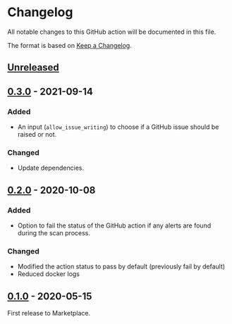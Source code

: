 # Changelog
All notable changes to this GitHub action will be documented in this file.

The format is based on [Keep a Changelog](https://keepachangelog.com/en/1.0.0/).

## [Unreleased]

## [0.3.0] - 2021-09-14
### Added
- An input (`allow_issue_writing`) to choose if a GitHub issue should be raised or not.

### Changed
- Update dependencies.

## [0.2.0] - 2020-10-08
### Added
- Option to fail the status of the GitHub action if any alerts are found during the scan process.

### Changed
- Modified the action status to pass by default (previously fail by default)
- Reduced docker logs

## [0.1.0] - 2020-05-15

First release to Marketplace.

[Unreleased]: https://github.com/zaproxy/action-full-scan/compare/v0.3.0...HEAD
[0.3.0]: https://github.com/zaproxy/action-full-scan/compare/v0.2.0...v0.3.0
[0.2.0]: https://github.com/zaproxy/action-full-scan/compare/v0.1.0...v0.2.0
[0.1.0]: https://github.com/zaproxy/action-full-scan/compare/5842e3f84ec616724efb0230a6f6ab85146230c8...v0.1.0
